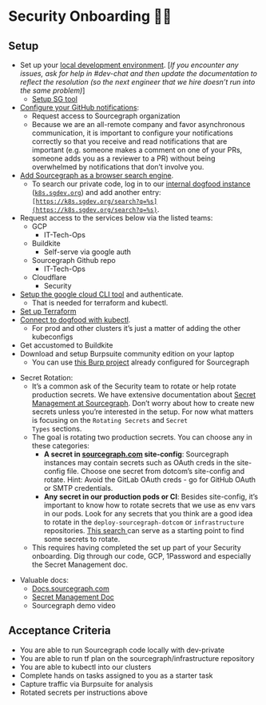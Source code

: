 # Security Onboarding **🧑‍💻**

## Setup

- Set up your [local development environment](https://github.com/sourcegraph/sourcegraph/blob/main/doc/dev/getting-started/index.md). [_If you encounter any issues, ask for help in #dev-chat and then update the documentation to reflect the resolution (so the next engineer that we hire doesn’t run into the same problem)_]
  - [Setup SG tool](https://github.com/sourcegraph/sourcegraph/blob/main/dev/sg/README.md)
- [Configure your GitHub notifications](https://about.sourcegraph.com/handbook/engineering/github-notifications):
  - Request access to Sourcegraph organization
  - Because we are an all-remote company and favor asynchronous communication, it is important to configure your notifications correctly so that you receive and read notifications that are important (e.g. someone makes a comment on one of your PRs, someone adds you as a reviewer to a PR) without being overwhelmed by notifications that don’t involve you.
- [Add Sourcegraph as a browser search engine](https://docs.sourcegraph.com/integration/browser_search_engine).
  - To search our private code, log in to our [internal dogfood instance](https://about.sourcegraph.com/handbook/engineering/deployments/instances#k8s-sgdev-org) (<code>[k8s.sgdev.org](https://k8s.sgdev.org/)</code>) and add another entry: <code>[https://k8s.sgdev.org/search?q=%s](https://k8s.sgdev.org/search?q=%s)</code>.
- Request access to the services below via the listed teams:
  - GCP
    - IT-Tech-Ops
  - Buildkite
    - Self-serve via google auth
  - Sourcegraph Github repo
    - IT-Tech-Ops
  - Cloudflare
    - Security
- [Setup the google cloud CLI tool](https://cloud.google.com/functions/docs/quickstart) and authenticate.
  - That is needed for terraform and kubectl.
- [Set up Terraform](https://github.com/sourcegraph/infrastructure#first-time-using-terraform)
- [Connect to dogfood with kubectl](https://about.sourcegraph.com/handbook/engineering/deployments/debugging/tutorial#gain-access-to-the-cluster).
  - For prod and other clusters it’s just a matter of adding the other kubeconfigs
- Get accustomed to Buildkite
- Download and setup Burpsuite community edition on your laptop
  - You can use [this Burp project](https://drive.google.com/file/d/1__fpwVbzUyuZinbrJnEJSVe3WM1ANpxQ/view?usp=sharing) already configured for Sourcegraph

* Secret Rotation:
  - It’s a common ask of the Security team to rotate or help rotate production secrets. We have extensive documentation about [Secret Management at Sourcegraph](https://docs.google.com/document/d/1Qm5P4KbyVMP_KyPvud0qyqUb43RK3lTFMjAeE6623Nw/edit#heading=h.2xk4w97izb7i). Don’t worry about how to create new secrets unless you’re interested in the setup. For now what matters is focusing on the <code>Rotating Secrets</code> and <code>Secret Types</code> sections.
  - The goal is rotating two production secrets. You can choose any in these categories:
    - <strong>A secret in [sourcegraph.com](http://sourcegraph.com/) site-config</strong>: Sourcegraph instances may contain secrets such as OAuth creds in the site-config file. Choose one secret from dotcom’s site-config and rotate. Hint: Avoid the GitLab OAuth creds - go for GitHub OAuth or SMTP credentials.
    - <strong>Any secret in our production pods or CI</strong>: Besides site-config, it’s important to know how to rotate secrets that we use as env vars in our pods. Look for any secrets that you think are a good idea to rotate in the <code>deploy-sourcegraph-dotcom</code> or <code>infrastructure</code> repositories. [This search ](https://k8s.sgdev.org/search?q=context:global+repo:%5Egithub%5C.com/sourcegraph/%28deploy-sourcegraph-dot-com%7Cinfrastructure%29+file:%28base%7Cbuildkite%29+file:%5C.Deployment%5C.yaml%24+secretKeyRef&patternType=regexp)can serve as a starting point to find some secrets to rotate.
  - This requires having completed the set up part of your Security onboarding. Dig through our code, GCP, 1Password and especially the Secret Management doc.

- Valuable docs:
  - [Docs.sourcegraph.com](https://docs.sourcegraph.com)
  - [Secret Management Doc](https://docs.google.com/document/d/1Qm5P4KbyVMP_KyPvud0qyqUb43RK3lTFMjAeE6623Nw/edit#heading=h.2xk4w97izb7i)
  - Sourcegraph demo video

## Acceptance Criteria

- You are able to run Sourcegraph code locally with dev-private
- You are able to run tf plan on the sourcegraph/infrastructure repository
- You are able to kubectl into our clusters
- Complete hands on tasks assigned to you as a starter task
- Capture traffic via Burpsuite for analysis
- Rotated secrets per instructions above

